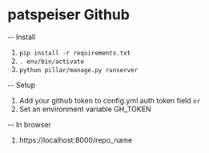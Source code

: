 # patspeiser Github

-- Install 
1. `pip install -r requirements.txt`
2. `. env/bin/activate`
3. `python pillar/manage.py runserver`

-- Setup
1. Add your github token to config.yml auth token field
`or `
1. Set an environment variable GH_TOKEN 

-- In browser
1. https://localhost:8000/repo_name